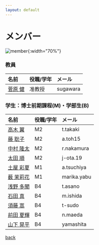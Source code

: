 ```yaml
---
layout: default
---
```


# メンバー

![member](/fig/member.jpg){:width="70%"}

### 教員

|名前                          | 役職/学年  | メール  |
|:-----------------------------|:-----------|:---------|
|[菅原 健](member/sugawara)    | 准教授 | sugawara  |

### 学生：博士前期課程(M)・学部生(B)

|名前                          | 役職/学年  | メール  |
|:-----------------------------|:-----------|:---------|
|[高木 翼](member/takaki)      | M2    | t.takaki |
|[藤 聡子](member/toh)         | M2    | a.toh15 |
|[中村 隆太](member/nakamura)   | M2    | r.nakamura |
|[太田 順](member/ota)         | M2     | j-ota.19   |
|[土屋 彩夏](member/tsuchiya)   | M1    | a.tsuchiya |
|[薮 茉莉花](member/yabu)        | M1    | marika.yabu |
|[浅野 多聞](member/asano)       | B4    | t.asano |
|[石田 真](member/ishida)      | B4    | m.ishida |
|[須藤 嵩](member/sudo)        | B4    | t-sudo |
|[前田 夏輝](member/maeda)       | B4    | n.maeda |
|[山下 晃平](member/yamashita)   | B4    | yamashita |

[back](./)
